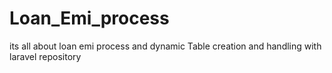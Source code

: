 # Loan_Emi_process
its all about loan emi process and dynamic Table creation and handling with laravel repository 

